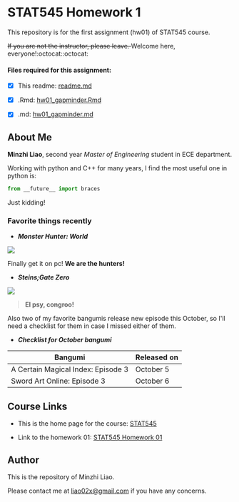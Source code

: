 # STAT545 Homework 1
This repository is for the first assignment (hw01) of STAT545 course.

<del>If you are not the instructor, please leave. </del>Welcome here, everyone!:octocat::octocat:
#### Files required for this assignment:
- [x] This readme: [readme.md](https://github.com/STAT545-UBC-students/hw01-liao02x/blob/master/README.md)
- [x] .Rmd: [hw01_gapminder.Rmd](https://github.com/STAT545-UBC-students/hw01-liao02x/blob/master/hw01_gapminder.Rmd)
- [x] .md: [hw01_gapminder.md](https://github.com/STAT545-UBC-students/hw01-liao02x/blob/master/hw01_gapminder.md)


## About Me
**Minzhi Liao**, second year *Master of Engineering* student in ECE department.

Working with python and C++ for many years, I find the most useful one in python is:
```python
from __future__ import braces
```
Just kidding!


### Favorite things recently

+ <b>*Monster Hunter: World*</b>

![](https://compass-ssl.microsoft.com/assets/7d/df/7ddf36fd-d09b-467d-aac6-1f5b491d3b7f.jpg?n=Monster-Hunter-World_GLP-Page-Hero-1084_1920x600.jpg)

Finally get it on pc! **We are the hunters!**

+ <b>*Steins;Gate Zero*</b>

![](https://cdnx.natalie.mu/media/news/comic/2018/0316/steinsgate0_visual_fixw_640_hq.jpg)

>**El psy, congroo!**

Also two of my favorite bangumis release new episode this October, so I'll need a checklist for them in case I missed either of them.
+ <b>*Checklist for October bangumi*</b>

|    **Bangumi**    | **Released on** |
|----------------|------------|
| A Certain Magical Index: Episode 3  | October 5 |
| Sword Art Online: Episode 3      | October 6   |

## Course Links
- This is the home page for the course: [STAT545](http://stat545.com/Classroom/)

- Link to the homework 01: [STAT545 Homework 01](http://stat545.com/Classroom/assignments/hw01/hw01.html)

## Author
This is the repository of Minzhi Liao.

Please contact me at [liao02x@gmail.com](mailto://liao02x@gmail.com) if you have any concerns.

